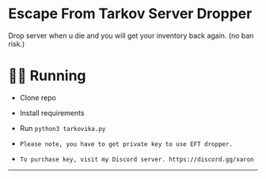 # Escape From Tarkov Server Dropper
Drop server when u die and you will get your inventory back again. (no ban risk.)


# 🏃‍♀️ Running

-   Clone repo
-   Install requirements
-   Run `python3 tarkovika.py`

-  `Please note, you have to get private key to use EFT dropper.`
-  `To purchase key, visit my Discord server. https://discord.gg/xaron`
****
